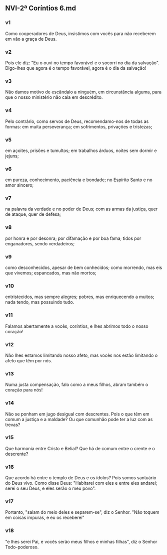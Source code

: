 ## NVI-2ª Coríntios 6.md
### v1
 Como cooperadores de Deus, insistimos com vocês para não receberem em vão a graça de Deus.
### v2
 Pois ele diz: "Eu o ouvi no tempo favorável e o socorri no dia da salvação". Digo-lhes que agora é o tempo favorável, agora é o dia da salvação!
### v3
 Não damos motivo de escândalo a ninguém, em circunstância alguma, para que o nosso ministério não caia em descrédito.
### v4
 Pelo contrário, como servos de Deus, recomendamo-nos de todas as formas: em muita perseverança; em sofrimentos, privações e tristezas;
### v5
 em açoites, prisões e tumultos; em trabalhos árduos, noites sem dormir e jejuns;
### v6
 em pureza, conhecimento, paciência e bondade; no Espírito Santo e no amor sincero;
### v7
 na palavra da verdade e no poder de Deus; com as armas da justiça, quer de ataque, quer de defesa;
### v8
 por honra e por desonra; por difamação e por boa fama; tidos por enganadores, sendo verdadeiros;
### v9
 como desconhecidos, apesar de bem conhecidos; como morrendo, mas eis que vivemos; espancados, mas não mortos;
### v10
 entristecidos, mas sempre alegres; pobres, mas enriquecendo a muitos; nada tendo, mas possuindo tudo.
### v11
 Falamos abertamente a vocês, coríntios, e lhes abrimos todo o nosso coração!
### v12
 Não lhes estamos limitando nosso afeto, mas vocês nos estão limitando o afeto que têm por nós.
### v13
 Numa justa compensação, falo como a meus filhos, abram também o coração para nós!
### v14
 Não se ponham em jugo desigual com descrentes. Pois o que têm em comum a justiça e a maldade? Ou que comunhão pode ter a luz com as trevas?
### v15
 Que harmonia entre Cristo e Belial? Que há de comum entre o crente e o descrente?
### v16
 Que acordo há entre o templo de Deus e os ídolos? Pois somos santuário do Deus vivo. Como disse Deus: "Habitarei com eles e entre eles andarei; serei o seu Deus, e eles serão o meu povo".
### v17
 Portanto, "saiam do meio deles e separem-se", diz o Senhor. "Não toquem em coisas impuras, e eu os receberei"
### v18
 "e lhes serei Pai, e vocês serão meus filhos e minhas filhas", diz o Senhor Todo-poderoso.
